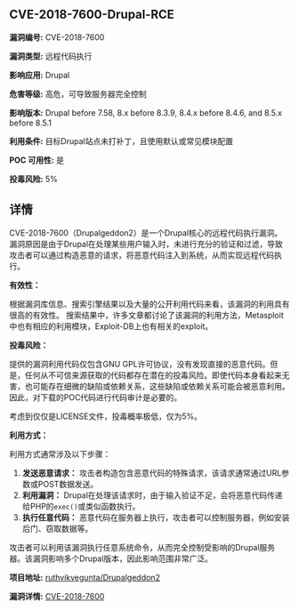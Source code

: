## CVE-2018-7600-Drupal-RCE

**漏洞编号:** CVE-2018-7600

**漏洞类型:** 远程代码执行

**影响应用:** Drupal

**危害等级:** 高危，可导致服务器完全控制

**影响版本:** Drupal before 7.58, 8.x before 8.3.9, 8.4.x before 8.4.6, and 8.5.x before 8.5.1

**利用条件:** 目标Drupal站点未打补丁，且使用默认或常见模块配置

**POC 可用性:** 是

**投毒风险:** 5%

## 详情

CVE-2018-7600（Drupalgeddon2）是一个Drupal核心的远程代码执行漏洞。漏洞原因是由于Drupal在处理某些用户输入时，未进行充分的验证和过滤，导致攻击者可以通过构造恶意的请求，将恶意代码注入到系统，从而实现远程代码执行。

**有效性：**

根据漏洞库信息、搜索引擎结果以及大量的公开利用代码来看，该漏洞的利用具有很高的有效性。 搜索结果中，许多文章都讨论了该漏洞的利用方法，Metasploit中也有相应的利用模块，Exploit-DB上也有相关的exploit。

**投毒风险：**

提供的漏洞利用代码仅包含GNU GPL许可协议，没有发现直接的恶意代码。但是，任何从不可信来源获取的代码都存在潜在的投毒风险。即使代码本身看起来无害，也可能存在细微的缺陷或依赖关系，这些缺陷或依赖关系可能会被恶意利用。因此，对下载的POC代码进行代码审计是必要的。

考虑到仅仅是LICENSE文件，投毒概率极低，仅为5%。

**利用方式：**

利用方式通常涉及以下步骤：

1.  **发送恶意请求：** 攻击者构造包含恶意代码的特殊请求，该请求通常通过URL参数或POST数据发送。
2.  **利用漏洞：** Drupal在处理该请求时，由于输入验证不足，会将恶意代码传递给PHP的`exec()`或类似函数执行。
3.  **执行任意代码：** 恶意代码在服务器上执行，攻击者可以控制服务器，例如安装后门、窃取数据等。

攻击者可以利用该漏洞执行任意系统命令，从而完全控制受影响的Drupal服务器。该漏洞影响多个Drupal版本，因此影响范围非常广泛。

**项目地址:** [ruthvikvegunta/Drupalgeddon2](https://github.com/ruthvikvegunta/Drupalgeddon2)

**漏洞详情:** [CVE-2018-7600](https://nvd.nist.gov/vuln/detail/CVE-2018-7600)